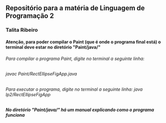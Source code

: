 ## Repositório para a matéria de Linguagem de Programação 2
### Talita Ribeiro
#### Atenção, para poder compilar o Paint (que é onde o programa final está) o terminal deve estar no diretório "Paint/java/"
###### Para compilar o programa Paint, digite no terminal a seguinte linha:
###### javac Paint/RectEllipseFigApp.java
###### Para executar o programa, digite no terminal a seguinte linha: java lp2/RectEllipseFigApp
##### No diretório "Paint/java/" há um manual explicando como o programa funciona
